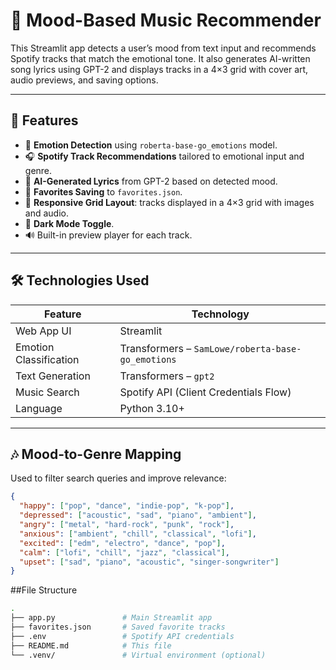 # 🎵 Mood-Based Music Recommender

This Streamlit app detects a user’s mood from text input and recommends Spotify tracks that match the emotional tone. It also generates AI-written song lyrics using GPT-2 and displays tracks in a 4×3 grid with cover art, audio previews, and saving options.

---

## 🚀 Features

- 🧠 **Emotion Detection** using `roberta-base-go_emotions` model.
- 🎧 **Spotify Track Recommendations** tailored to emotional input and genre.
- 🤖 **AI-Generated Lyrics** from GPT-2 based on detected mood.
- 💾 **Favorites Saving** to `favorites.json`.
- 🎨 **Responsive Grid Layout**: tracks displayed in a 4×3 grid with images and audio.
- 🌙 **Dark Mode Toggle**.
- 🔊 Built-in preview player for each track.

---

## 🛠️ Technologies Used

| Feature                  | Technology                                |
|--------------------------|--------------------------------------------|
| Web App UI               | Streamlit                                 |
| Emotion Classification   | Transformers – `SamLowe/roberta-base-go_emotions` |
| Text Generation          | Transformers – `gpt2`                     |
| Music Search             | Spotify API (Client Credentials Flow)     |
| Language                 | Python 3.10+                              |

---

## 🎶 Mood-to-Genre Mapping

Used to filter search queries and improve relevance:

```json
{
  "happy": ["pop", "dance", "indie-pop", "k-pop"],
  "depressed": ["acoustic", "sad", "piano", "ambient"],
  "angry": ["metal", "hard-rock", "punk", "rock"],
  "anxious": ["ambient", "chill", "classical", "lofi"],
  "excited": ["edm", "electro", "dance", "pop"],
  "calm": ["lofi", "chill", "jazz", "classical"],
  "upset": ["sad", "piano", "acoustic", "singer-songwriter"]
}
```

##File Structure
```bash
.
├── app.py               # Main Streamlit app
├── favorites.json       # Saved favorite tracks
├── .env                 # Spotify API credentials
├── README.md            # This file
└── .venv/               # Virtual environment (optional)
```

